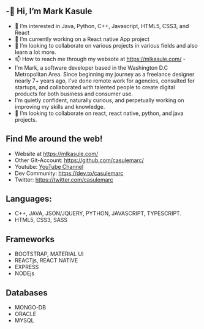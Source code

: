 
## -👋 Hi, I’m Mark Kasule
- 👀 I’m interested in Java, Python, C++, Javascript, HTML5, CSS3, and React
- 🌱 I’m currently working on a React native App project
- 💞️ I’m looking to collaborate on various projects in various fields and also learn a lot more.
- 📫 How to reach me through my websote at https://mlkasule.com/ - 
- I'm Mark, a software developer based in the Washington D.C Metropolitan Area. Since beginning my journey as a freelance designer nearly 7+ years ago, I've done remote work for agencies, consulted for startups, and collaborated with talented people to create digital products for both business and consumer use.
- I'm quietly confident, naturally curious, and perpetually working on improving my skills and knowledge.
- 👯 I’m looking to collaborate on react, react native, python, and java projects.

## Find Me around the web!
- Website at https://mlkasule.com/
- Other Git-Account: https://github.com/casulemarc/
- Youtube: <a href="https://www.youtube.com/channel/UC3cQi5gvNeiPiPXTrMhZJMg">YouTube Channel</a>
- Dev Community: https://dev.to/casulemarc
- Twitter: https://twitter.com/casulemarc
## Languages:
- C++, JAVA, JSON/JQUERY, PYTHON, JAVASCRIPT, TYPESCRIPT.
- HTML5, CSS3, SASS
## Frameworks
- BOOTSTRAP, MATERIAL UI
- REACTjs, REACT NATIVE
- EXPRESS
- NODEjs
## Databases
- MONGO-DB
- ORACLE
- MYSQL


<!--
**casulemarc/casulemarc** is a ✨ _special_ ✨ repository because its `README.md` (this file) appears on your GitHub profile.

Here are some ideas to get you started:

- 🔭 I’m currently working on ...
- 🌱 I’m currently learning ...
- 👯 I’m looking to collaborate on ...
- 🤔 I’m looking for help with ...
- 💬 Ask me about ...
- 📫 How to reach me: ...
- 😄 Pronouns: ...
- ⚡ Fun fact: ...
-->
